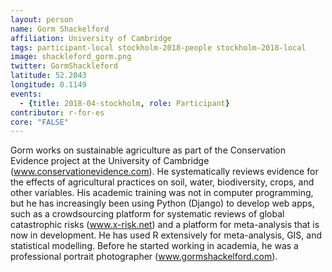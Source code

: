 ```yaml
---
layout: person
name: Gorm Shackelford
affiliation: University of Cambridge
tags: participant-local stockholm-2018-people stockholm-2018-local
image: shackleford_gorm.png
twitter: GormShackleford
latitude: 52.2043
longitude: 0.1149
events:
  - {title: 2018-04-stockholm, role: Participant}
contributor: r-for-es
core: "FALSE"
---
```

Gorm works on sustainable agriculture as part of the Conservation Evidence project at the University of Cambridge (<a href="http://www.conservationevidence.com" target="_blank" rel="noopener">www.conservationevidence.com</a>). He systematically reviews evidence for the effects of agricultural practices on soil, water, biodiversity, crops, and other variables. His academic training was not in computer programming, but he has increasingly been using Python (Django) to develop web apps, such as a crowdsourcing platform for systematic reviews of global catastrophic risks (<a href="http://www.x-risk.net" target="_blank" rel="noopener">www.x-risk.net</a>) and a platform for meta-analysis that is now in development. He has used R extensively for meta-analysis, GIS, and statistical modelling. Before he started working in academia, he was a professional portrait photographer (<a href="http://www.gormshackelford.com" target="_blank" rel="noopener">www.gormshackelford.com</a>).